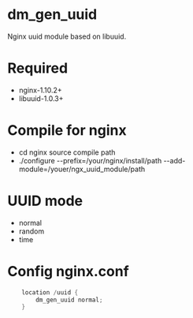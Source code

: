 # dm_gen_uuid
Nginx uuid module based on libuuid.

# Required 
- nginx-1.10.2+
- libuuid-1.0.3+

# Compile for nginx

- cd nginx source compile path
- ./configure --prefix=/your/nginx/install/path
  --add-module=/youer/ngx_uuid_module/path

# UUID mode

- normal
- random
- time

# Config nginx.conf

```c
    location /uuid {
        dm_gen_uuid normal;
    }
```

